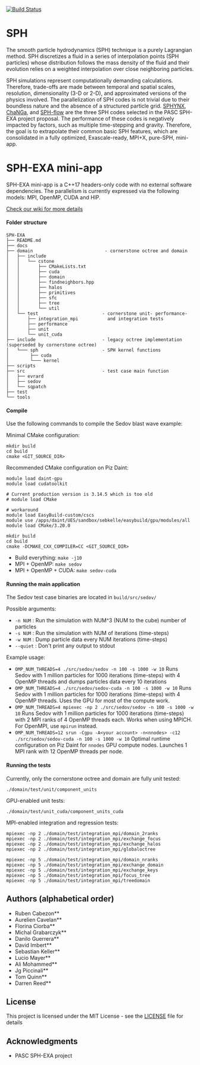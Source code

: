 [![Build Status](https://api.travis-ci.org/unibas-dmi-hpc/SPH-EXA_mini-app.svg?branch=develop)](https://travis-ci.org/unibas-dmi-hpc/SPH-EXA_mini-app)


# SPH

The smooth particle hydrodynamics (SPH) technique is a purely Lagrangian method.
SPH discretizes a fluid in a series of interpolation points (SPH particles) 
whose distribution follows the mass density of the fluid and their evolution relies 
on a weighted interpolation over close neighboring particles.

SPH simulations represent computationally demanding calculations. 
Therefore, trade-offs are made between temporal and spatial scales, resolution, 
dimensionality (3-D or 2-D), and approximated versions of the physics involved. 
The parallelization of SPH codes is not trivial due to their boundless nature 
and the absence of a structured particle grid. 
[SPHYNX](https://astro.physik.unibas.ch/sphynx/), 
[ChaNGa](http://faculty.washington.edu/trq/hpcc/tools/changa.html), 
and [SPH-flow](http://www.sph-flow.com) are the three SPH codes selected in the PASC SPH-EXA project proposal. 
The performance of these codes is negatively impacted by factors, such as multiple time-stepping and gravity. 
Therefore, the goal is to extrapolate their common basic SPH features, which are consolidated in a fully optimized, Exascale-ready, MPI+X, pure-SPH, mini-app. 

# SPH-EXA mini-app

SPH-EXA mini-app is a C++17 headers-only code with no external software dependencies. 
The parallelism is currently expressed via the following models: MPI, OpenMP, CUDA and HIP.

[Check our wiki for more details](https://github.com/unibas-dmi-hpc/SPH-EXA_mini-app/wiki)

#### Folder structure

```
SPH-EXA
├── README.md
├── docs
├── domain                           - cornerstone octree and domain
│   ├── include
│   │   └── cstone
│   │       ├── CMakeLists.txt
│   │       ├── cuda
│   │       ├── domain
│   │       ├── findneighbors.hpp
│   │       ├── halos
│   │       ├── primitives
│   │       ├── sfc
│   │       ├── tree
│   │       └── util
│   └── test                        - cornerstone unit- performance-
│       ├── integration_mpi           and integration tests
│       ├── performance
│       ├── unit
│       └── unit_cuda
├── include                         - legacy octree implementation (superseded by cornerstone octree)
│   └─── sph                        - SPH kernel functions
│        ├── cuda
│        └─── kernel
├── scripts
├── src                             - test case main function
│   ├── evrard
│   ├── sedov
│   └── sqpatch
├── test
└── tools
```
#### Compile

Use the following commands to compile the Sedov blast wave example:

Minimal CMake configuration:
```shell
mkdir build
cd build
cmake <GIT_SOURCE_DIR>
```

Recommended CMake configuration on Piz Daint:
```shell
module load daint-gpu
module load cudatoolkit

# Current production version is 3.14.5 which is too old
# module load CMake

# workaround
module load EasyBuild-custom/cscs
module use /apps/daint/UES/sandbox/sebkelle/easybuild/gpu/modules/all
module load CMake/3.20.0

mkdir build
cd build
cmake -DCMAKE_CXX_COMPILER=CC <GIT_SOURCE_DIR>
```

* Build everything: ```make -j10```
* MPI + OpenMP: ```make sedov```
* MPI + OpenMP + CUDA: ```make sedov-cuda```


#### Running the main application

The Sedov test case binaries are located in  ```build/src/sedov/```

Possible arguments:  
* ```-n NUM``` : Run the simulation with NUM^3 (NUM to the cube) number of particles  
* ```-s NUM``` : Run the simulation with NUM of iterations (time-steps)  
* ```-w NUM``` : Dump particle data every NUM iterations (time-steps)  
* ```--quiet``` : Don't print any output to stdout  

Example usage:  
* ```OMP_NUM_THREADS=4 ./src/sedov/sedov -n 100 -s 1000 -w 10```
  Runs Sedov with 1 million particles for 1000 iterations (time-steps) with 4 OpenMP
  threads and dumps particles data every 10 iterations
* ```OMP_NUM_THREADS=4 ./src/sedov/sedov-cuda -n 100 -s 1000 -w 10```
  Runs Sedov with 1 million particles for 1000 iterations (time-steps) with 4 OpenMP
  threads. Uses the GPU for most of the compute work.
* ```OMP_NUM_THREADS=4 mpiexec -np 2 ./src/sedov/sedov -n 100 -s 1000 -w 10```
  Runs Sedov with 1 million particles for 1000 iterations (time-steps) with 2 MPI ranks of 4 OpenMP
  threads each. Works when using MPICH. For OpenMPI, use ```mpirun```  instead.
* ```OMP_NUM_THREADS=12 srun -Cgpu -A<your account> -n<nnodes> -c12 ./src/sedov/sedov-cuda -n 100 -s 1000 -w 10```
  Optimal runtime configuration on Piz Daint for `nnodes` GPU compute nodes. Launches 1 MPI rank with
  12 OpenMP threads per node. 
  
#### Running the tests

Currently, only the cornerstone octree and domain are fully unit tested:

```shell
./domain/test/unit/component_units
```

GPU-enabled unit tests:
```shell
./domain/test/unit_cuda/component_units_cuda
```

MPI-enabled integration and regression tests:

```shell
mpiexec -np 2 ./domain/test/integration_mpi/domain_2ranks
mpiexec -np 2 ./domain/test/integration_mpi/exchange_focus
mpiexec -np 2 ./domain/test/integration_mpi/exchange_halos
mpiexec -np 2 ./domain/test/integration_mpi/globaloctree

mpiexec -np 5 ./domain/test/integration_mpi/domain_nranks
mpiexec -np 5 ./domain/test/integration_mpi/exchange_domain
mpiexec -np 5 ./domain/test/integration_mpi/exchange_keys
mpiexec -np 5 ./domain/test/integration_mpi/focus_tree
mpiexec -np 5 ./domain/test/integration_mpi/treedomain
```

## Authors (alphabetical order)

* Ruben Cabezon**
* Aurelien Cavelan**
* Florina Ciorba**
* Michal Grabarczyk**
* Danilo Guerrera**
* David Imbert**
* Sebastian Keller**
* Lucio Mayer**
* Ali Mohammed**
* Jg Piccinali**
* Tom Quinn**
* Darren Reed**

## License

This project is licensed under the MIT License - see the [LICENSE](LICENSE) file for details

## Acknowledgments

* PASC SPH-EXA project
